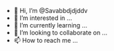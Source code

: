 - 👋 Hi, I’m @Savabbdjdjddv
- 👀 I’m interested in ...
- 🌱 I’m currently learning ...
- 💞️ I’m looking to collaborate on ...
- 📫 How to reach me ...

<!---
Savabbdjdjddv/Savabbdjdjddv is a ✨ special ✨ repository because its `README.md` (this file) appears on your GitHub profile.
You can click the Preview link to take a look at your changes.
--->
